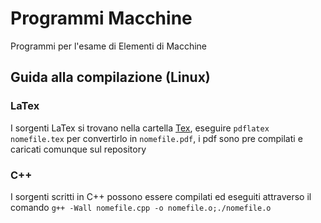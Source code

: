 # Programmi Macchine
Programmi per l'esame di Elementi di Macchine

## Guida alla compilazione (Linux)
### LaTex
I sorgenti LaTex si trovano nella cartella [Tex](/Tex), eseguire `pdflatex nomefile.tex` per convertirlo in `nomefile.pdf`, i pdf
sono pre compilati e caricati comunque sul repository

### C++
I sorgenti scritti in C++ possono essere compilati ed eseguiti attraverso il comando `g++ -Wall nomefile.cpp -o nomefile.o;./nomefile.o`

